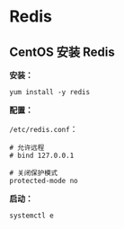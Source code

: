 # Redis

## CentOS 安装 Redis

**安装：**

```shell
yum install -y redis
```

**配置：**

`/etc/redis.conf`：

```shell
# 允许远程
# bind 127.0.0.1

# 关闭保护模式
protected-mode no
```

**启动：**

```shell
systemctl e
```

